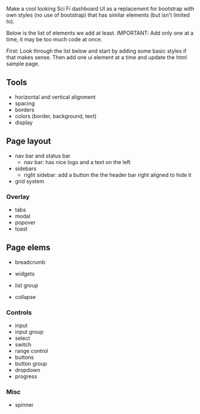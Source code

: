 Make a cool looking Sci Fi dashboard UI as a replacement for bootstrap with own styles (no use of bootstrap) that has similar elements (but isn't limited to).

Below is the list of elements we add at least. IMPORTANT: Add only one at a time, it may be too much code at once.

First: Look through the list below and start by adding some basic styles if that makes sense. Then add one ui element at a time and update the html sample page.


Tools
----------------------------------------------------------

- horizontal and vertical alignment
- spacing
- borders
- colors (border, background, text)
- display


Page layout
----------------------------------------------------------

- nav bar and status bar
  - nav bar: has nice logo and a text on the left
- sidebars
  - right sidebar: add a button the the header bar right aligned to hide it
- grid system

### Overlay

- tabs
- modal
- popover
- toast

Page elems
----------------------------------------------------------

- breadcrumb

- widgets

- list group
- collapse

### Controls

- input
- input group
- select
- switch
- range control
- buttons
- button group
- dropdown
- progress

### Misc

- spinner
